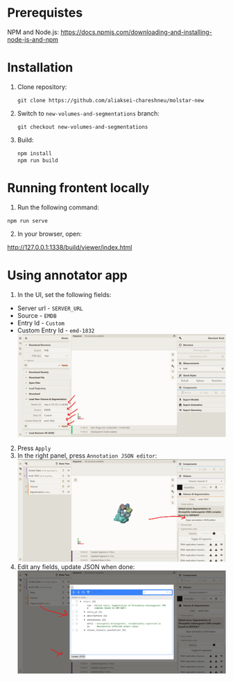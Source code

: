 # Prerequistes
NPM and Node.js:
    https://docs.npmjs.com/downloading-and-installing-node-js-and-npm

# Installation
1. Clone repository:

	```
    git clone https://github.com/aliaksei-chareshneu/molstar-new
    ```
2. Switch to `new-volumes-and-segmentations` branch:
    ```
    git checkout new-volumes-and-segmentations
    ```
3. Build:
    ```
    npm install
    npm run build
    ```

# Running frontent locally
1. Run the following command:
```
npm run serve
```
2. In your browser, open:

http://127.0.0.1:1338/build/viewer/index.html

# Using annotator app
1. In the UI, set the following fields:
 - Server url - `SERVER_URL`
 - Source - `EMDB`
 - Entry Id - `Custom`
 - Custom Entry Id - `emd-1832`
![Alt text](image-1.png)
2. Press `Apply`
3. In the right panel, press `Annotation JSON editor`:
![Alt text](image-2.png)
4. Edit any fields, update JSON when done:
![Alt text](image-3.png)